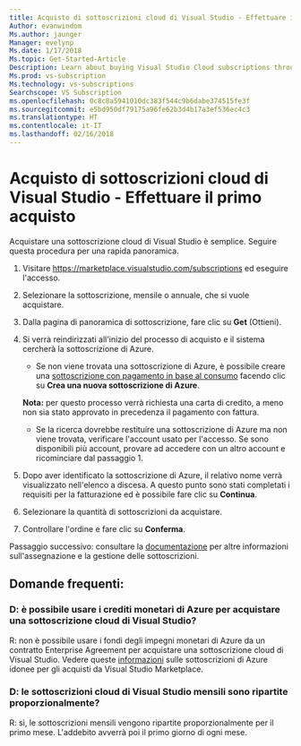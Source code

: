 ```yaml
---
title: Acquisto di sottoscrizioni cloud di Visual Studio - Effettuare il primo acquisto
Author: evanwindom
Ms.author: jaunger
Manager: evelynp
Ms.date: 1/17/2018
Ms.topic: Get-Started-Article
Description: Learn about buying Visual Studio Cloud subscriptions through Visual Studio Marketplace
Ms.prod: vs-subscription
Ms.technology: vs-subscriptions
Searchscope: VS Subscription
ms.openlocfilehash: 0c8c8a5941010dc383f544c9b6dabe374515fe3f
ms.sourcegitcommit: e5bd950df79175a96fe62b3d4b17a3ef536ec4c3
ms.translationtype: HT
ms.contentlocale: it-IT
ms.lasthandoff: 02/16/2018
---
```

# <a name="buying-visual-studio-cloud-subscriptions---making-your-first-purchase"></a>Acquisto di sottoscrizioni cloud di Visual Studio - Effettuare il primo acquisto

Acquistare una sottoscrizione cloud di Visual Studio è semplice.  Seguire questa procedura per una rapida panoramica.

1.  Visitare https://marketplace.visualstudio.com/subscriptions ed eseguire l'accesso.

2.  Selezionare la sottoscrizione, mensile o annuale, che si vuole acquistare.

3.  Dalla pagina di panoramica di sottoscrizione, fare clic su **Get** (Ottieni).

4.  Si verrà reindirizzati all'inizio del processo di acquisto e il sistema cercherà la sottoscrizione di Azure.
    -  Se non viene trovata una sottoscrizione di Azure, è possibile creare una [sottoscrizione con pagamento in base al consumo](https://azure.microsoft.com/en-us/offers/ms-azr-0003p/) facendo clic su **Crea una nuova sottoscrizione di Azure**.

    **Nota:** per questo processo verrà richiesta una carta di credito, a meno non sia stato approvato in precedenza il pagamento con fattura.
    -  Se la ricerca dovrebbe restituire una sottoscrizione di Azure ma non viene trovata, verificare l'account usato per l'accesso.  Se sono disponibili più account, provare ad accedere con un altro account e ricominciare dal passaggio 1.  

5.  Dopo aver identificato la sottoscrizione di Azure, il relativo nome verrà visualizzato nell'elenco a discesa.   A questo punto sono stati completati i requisiti per la fatturazione ed è possibile fare clic su **Continua**.

6.  Selezionare la quantità di sottoscrizioni da acquistare.

7.  Controllare l'ordine e fare clic su **Conferma**.

Passaggio successivo: consultare la [documentazione](/visualstudio/subscriptions/) per altre informazioni sull'assegnazione e la gestione delle sottoscrizioni.

## <a name="faq"></a>Domande frequenti:
### <a name="q--can-i-use-my-azure-monetary-credits-to-purchase-a-visual-studio-cloud-subscription"></a>D: è possibile usare i crediti monetari di Azure per acquistare una sottoscrizione cloud di Visual Studio?
R: non è possibile usare i fondi degli impegni monetari di Azure da un contratto Enterprise Agreement per acquistare una sottoscrizione cloud di Visual Studio.  Vedere queste [informazioni](/vsts/billing/faq-azure-billing#billing) sulle sottoscrizioni di Azure idonee per gli acquisti da Visual Studio Marketplace.
### <a name="q--are-the-monthly-visual-studio-cloud-subscriptions-prorated"></a>D: le sottoscrizioni cloud di Visual Studio mensili sono ripartite proporzionalmente?
R: sì, le sottoscrizioni mensili vengono ripartite proporzionalmente per il primo mese.  L'addebito avverrà poi il primo giorno di ogni mese.
